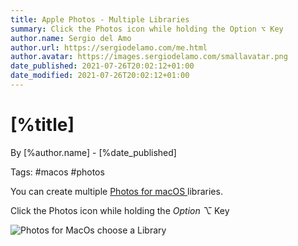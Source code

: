 ```yaml
---
title: Apple Photos - Multiple Libraries
summary: Click the Photos icon while holding the Option ⌥ Key
author.name: Sergio del Amo
author.url: https://sergiodelamo.com/me.html
author.avatar: https://images.sergiodelamo.com/smallavatar.png 
date_published: 2021-07-26T20:02:12+01:00
date_modified: 2021-07-26T20:02:12+01:00
---
```


# [%title]

By [%author.name] - [%date_published]

Tags: #macos #photos

You can create multiple [Photos for macOS
](https://www.apple.com/macos/photos/) libraries. 

Click the Photos icon while holding the _Option ⌥_ Key

![Photos for MacOs choose a Library](https://images.sergiodelamo.com/photos-choose-library.jpg)
